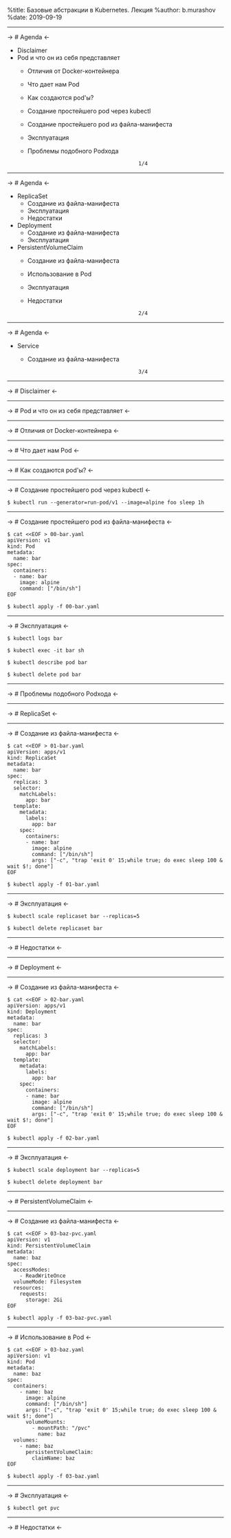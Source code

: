 %title: Базовые абстракции в Kubernetes. Лекция
%author: b.murashov
%date: 2019-09-19

-------------------------------------------------

-> # Agenda <-

* Disclaimer
* Pod и что он из себя представляет
  - Отличия от Docker-контейнера
  - Что дает нам Pod
  - Как создаются pod'ы?
  - Создание простейшего pod через kubectl
  - Создание простейшего pod из файла-манифеста
  - Эксплуатация
  - Проблемы подобного Podхода

                                            1/4

-------------------------------------------------

-> # Agenda <-

* ReplicaSet
  - Создание из файла-манифеста
  - Эксплуатация
  - Недостатки
* Deployment
  - Создание из файла-манифеста
  - Эксплуатация
* PersistentVolumeClaim
  - Создание из файла-манифеста
  - Использование в Pod
  - Эксплуатация
  - Недостатки

                                            2/4

-------------------------------------------------

-> # Agenda <-

* Service
  - Создание из файла-манифеста

                                            3/4

-------------------------------------------------

-> # Disclaimer <-

-------------------------------------------------

-> # Pod и что он из себя представляет <-

-------------------------------------------------

-> # Отличия от Docker-контейнера <-

-------------------------------------------------

-> # Что дает нам Pod <-

-------------------------------------------------

-> # Как создаются pod'ы? <-

-------------------------------------------------

-> # Создание простейшего pod через kubectl <-

```
$ kubectl run --generator=run-pod/v1 --image=alpine foo sleep 1h
```

-------------------------------------------------

-> # Создание простейшего pod из файла-манифеста <-

```
$ cat <<EOF > 00-bar.yaml
apiVersion: v1
kind: Pod
metadata:
  name: bar
spec:
  containers:
  - name: bar
    image: alpine
    command: ["/bin/sh"]
EOF

$ kubectl apply -f 00-bar.yaml
```

-------------------------------------------------

-> # Эксплуатация <-

```
$ kubectl logs bar

$ kubectl exec -it bar sh

$ kubectl describe pod bar

$ kubectl delete pod bar
```

-------------------------------------------------

-> # Проблемы подобного Podхода <-

-------------------------------------------------

-> # ReplicaSet <-

-------------------------------------------------

-> # Создание из файла-манифеста <-

```
$ cat <<EOF > 01-bar.yaml
apiVersion: apps/v1
kind: ReplicaSet
metadata:
  name: bar
spec:
  replicas: 3
  selector:
    matchLabels:
      app: bar
  template:
    metadata:
      labels:
        app: bar
    spec:
      containers:
      - name: bar
        image: alpine
        command: ["/bin/sh"]
        args: ["-c", "trap 'exit 0' 15;while true; do exec sleep 100 & wait $!; done"]
EOF

$ kubectl apply -f 01-bar.yaml
```

-------------------------------------------------

-> # Эксплуатация <-

```
$ kubectl scale replicaset bar --replicas=5

$ kubectl delete replicaset bar
```

-------------------------------------------------

-> # Недостатки <-

-------------------------------------------------

-> # Deployment <-

-------------------------------------------------

-> # Создание из файла-манифеста <-

```
$ cat <<EOF > 02-bar.yaml
apiVersion: apps/v1
kind: Deployment
metadata:
  name: bar
spec:
  replicas: 3
  selector:
    matchLabels:
      app: bar
  template:
    metadata:
      labels:
        app: bar
    spec:
      containers:
      - name: bar
        image: alpine
        command: ["/bin/sh"]
        args: ["-c", "trap 'exit 0' 15;while true; do exec sleep 100 & wait $!; done"]
EOF

$ kubectl apply -f 02-bar.yaml
```

-------------------------------------------------

-> # Эксплуатация <-

```
$ kubectl scale deployment bar --replicas=5

$ kubectl delete deployment bar
```

-------------------------------------------------

-> # PersistentVolumeClaim <-

-------------------------------------------------

-> # Создание из файла-манифеста <-

```
$ cat <<EOF > 03-baz-pvc.yaml
apiVersion: v1
kind: PersistentVolumeClaim
metadata:
  name: baz
spec:
  accessModes:
    - ReadWriteOnce
  volumeMode: Filesystem
  resources:
    requests:
      storage: 2Gi
EOF

$ kubectl apply -f 03-baz-pvc.yaml
```

-------------------------------------------------

-> # Использование в Pod <-

```
$ cat <<EOF > 03-baz.yaml
apiVersion: v1
kind: Pod
metadata:
  name: baz
spec:
  containers:
    - name: baz
      image: alpine
      command: ["/bin/sh"]
      args: ["-c", "trap 'exit 0' 15;while true; do exec sleep 100 & wait $!; done"]
      volumeMounts:
        - mountPath: "/pvc"
          name: baz
  volumes:
    - name: baz
      persistentVolumeClaim:
        claimName: baz
EOF

$ kubectl apply -f 03-baz.yaml
```

-------------------------------------------------

-> # Эксплуатация <-

```
$ kubectl get pvc
```

-------------------------------------------------

-> # Недостатки <-

